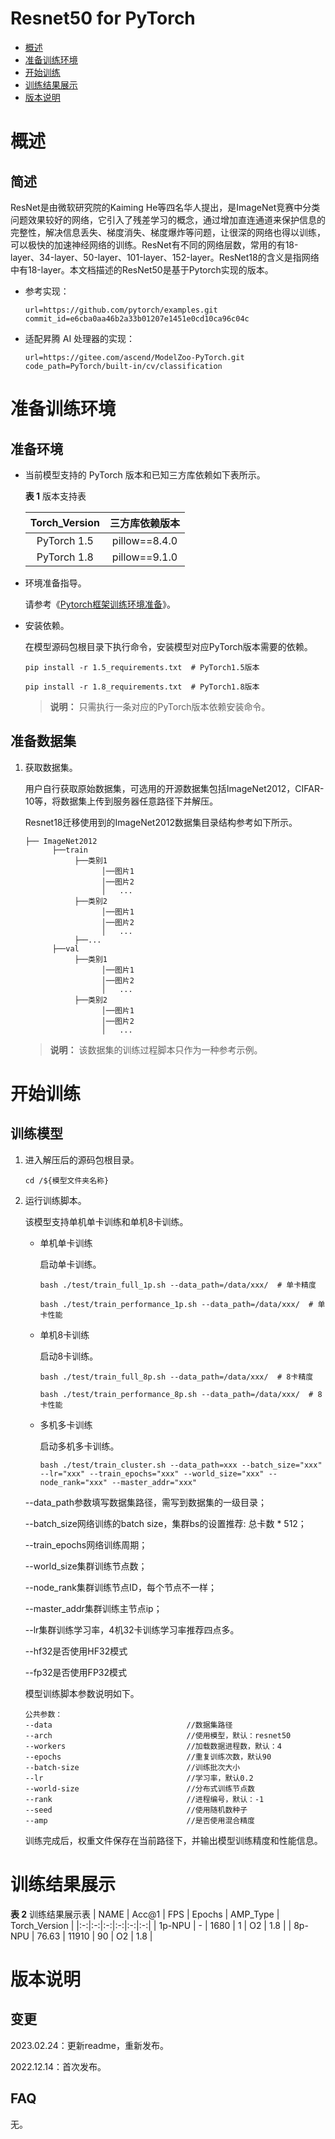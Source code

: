 # Resnet50 for PyTorch

-   [概述](概述.md)
-   [准备训练环境](准备训练环境.md)
-   [开始训练](开始训练.md)
-   [训练结果展示](训练结果展示.md)
-   [版本说明](版本说明.md)



# 概述

## 简述

ResNet是由微软研究院的Kaiming He等四名华人提出，是ImageNet竞赛中分类问题效果较好的网络，它引入了残差学习的概念，通过增加直连通道来保护信息的完整性，解决信息丢失、梯度消失、梯度爆炸等问题，让很深的网络也得以训练，可以极快的加速神经网络的训练。ResNet有不同的网络层数，常用的有18-layer、34-layer、50-layer、101-layer、152-layer。ResNet18的含义是指网络中有18-layer。本文档描述的ResNet50是基于Pytorch实现的版本。


- 参考实现：

  ```
  url=https://github.com/pytorch/examples.git
  commit_id=e6cba0aa46b2a33b01207e1451e0cd10ca96c04c
  ```

- 适配昇腾 AI 处理器的实现：

  ```
  url=https://gitee.com/ascend/ModelZoo-PyTorch.git
  code_path=PyTorch/built-in/cv/classification
  ```


# 准备训练环境

## 准备环境

- 当前模型支持的 PyTorch 版本和已知三方库依赖如下表所示。

  **表 1**  版本支持表

  | Torch_Version      | 三方库依赖版本                                 |
  | :--------: | :----------------------------------------------------------: |
  | PyTorch 1.5 | pillow==8.4.0 |
  | PyTorch 1.8 | pillow==9.1.0 |
  
- 环境准备指导。

  请参考《[Pytorch框架训练环境准备](https://www.hiascend.com/document/detail/zh/ModelZoo/pytorchframework/ptes)》。
  
- 安装依赖。

  在模型源码包根目录下执行命令，安装模型对应PyTorch版本需要的依赖。
  ```
  pip install -r 1.5_requirements.txt  # PyTorch1.5版本
  
  pip install -r 1.8_requirements.txt  # PyTorch1.8版本
  ```
  > **说明：** 
  >只需执行一条对应的PyTorch版本依赖安装命令。


## 准备数据集

1. 获取数据集。

   用户自行获取原始数据集，可选用的开源数据集包括ImageNet2012，CIFAR-10等，将数据集上传到服务器任意路径下并解压。

   Resnet18迁移使用到的ImageNet2012数据集目录结构参考如下所示。

   ```
   ├── ImageNet2012
         ├──train
              ├──类别1
                    │──图片1
                    │──图片2
                    │   ...       
              ├──类别2
                    │──图片1
                    │──图片2
                    │   ...   
              ├──...                     
         ├──val  
              ├──类别1
                    │──图片1
                    │──图片2
                    │   ...       
              ├──类别2
                    │──图片1
                    │──图片2
                    │   ...              
   ```

   > **说明：** 
   >该数据集的训练过程脚本只作为一种参考示例。


# 开始训练

## 训练模型

1. 进入解压后的源码包根目录。

   ```
   cd /${模型文件夹名称}
   ```

2. 运行训练脚本。

   该模型支持单机单卡训练和单机8卡训练。

   - 单机单卡训练

     启动单卡训练。

     ```
     bash ./test/train_full_1p.sh --data_path=/data/xxx/  # 单卡精度
     
     bash ./test/train_performance_1p.sh --data_path=/data/xxx/  # 单卡性能
     ```

   - 单机8卡训练

     启动8卡训练。

     ```
     bash ./test/train_full_8p.sh --data_path=/data/xxx/  # 8卡精度
     
     bash ./test/train_performance_8p.sh --data_path=/data/xxx/  # 8卡性能
     ```

   - 多机多卡训练

     启动多机多卡训练。

     ```
     bash ./test/train_cluster.sh --data_path=xxx --batch_size="xxx" --lr="xxx" --train_epochs="xxx" --world_size="xxx" --node_rank="xxx" --master_addr="xxx"
     ```

   --data_path参数填写数据集路径，需写到数据集的一级目录；
   
   --batch_size网络训练的batch size，集群bs的设置推荐: 总卡数 * 512；
   
   --train_epochs网络训练周期；
   
   --world_size集群训练节点数；
   
   --node_rank集群训练节点ID，每个节点不一样；
   
   --master_addr集群训练主节点ip；
   
   --lr集群训练学习率，4机32卡训练学习率推荐四点多。

   --hf32是否使用HF32模式

   --fp32是否使用FP32模式

   模型训练脚本参数说明如下。

   ```
   公共参数：
   --data                              //数据集路径
   --arch                              //使用模型，默认：resnet50
   --workers                           //加载数据进程数，默认：4
   --epochs                            //重复训练次数，默认90
   --batch-size                        //训练批次大小
   --lr                                //学习率，默认0.2
   --world-size                        //分布式训练节点数
   --rank                              //进程编号，默认：-1
   --seed                              //使用随机数种子
   --amp                               //是否使用混合精度
   ```
   训练完成后，权重文件保存在当前路径下，并输出模型训练精度和性能信息。

# 训练结果展示

**表 2**  训练结果展示表
| NAME  | Acc@1  | FPS  | Epochs  | AMP_Type  | Torch_Version |
|:-:|:-:|:-:|:-:|:-:|:-:|
| 1p-NPU  | - | 1680  | 1 | O2  | 1.8  |
| 8p-NPU   | 76.63  | 11910  | 90  | O2  | 1.8  |


# 版本说明

## 变更

2023.02.24：更新readme，重新发布。

2022.12.14：首次发布。

## FAQ

无。
